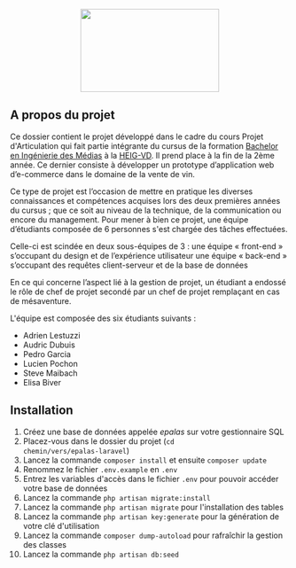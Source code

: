 <p align="center"><img width="250px" height="150" src="http://pingouin1.heig-vd.ch/epalas/img/gazzar-logo.svg"></p>

## A propos du projet

Ce dossier contient le projet développé dans le cadre du cours Projet d'Articulation qui fait partie intégrante du 
cursus de la formation [Bachelor en Ingénierie des Médias](https://heig-vd.ch/formations/bachelor/filieres/ingenierie-des-medias) 
à la [HEIG-VD](https://heig-vd.ch). Il prend place à la fin de la 2ème année. Ce dernier consiste à développer un prototype 
d’application web d’e-commerce dans le domaine de la vente de vin.

Ce type de projet est l’occasion de mettre en pratique les diverses connaissances et compétences acquises lors des deux 
premières années du cursus ; que ce soit au niveau de la technique, de la communication ou encore du management. 
Pour mener à bien ce projet, une équipe d’étudiants composée de 6 personnes s'est chargée des tâches effectuées. 

Celle-ci est scindée en deux sous-équipes de 3 : une équipe « front-end » s’occupant du design et de l’expérience utilisateur 
une équipe « back-end » s’occupant des requêtes client-serveur et de la base de données

En ce qui concerne l’aspect lié à la gestion de projet, un étudiant a endossé le rôle de chef de projet secondé par un chef de projet remplaçant en cas de mésaventure. 

L'équipe est composée des six étudiants suivants :
- Adrien Lestuzzi
- Audric Dubuis
- Pedro Garcia
- Lucien Pochon
- Steve Maibach
- Elisa Biver

## Installation
1. Créez une base de données appelée <i>epalas</i> sur votre gestionnaire SQL
2. Placez-vous dans le dossier du projet (<code>cd chemin/vers/epalas-laravel</code>) 
3. Lancez la commande <code>composer install</code> et ensuite <code>composer update</code>
4. Renommez le fichier <code>.env.example</code> en <code>.env</code>
5. Entrez les variables d'accès dans le fichier <code>.env</code> pour pouvoir accéder votre base de données
6. Lancez la commande <code>php artisan migrate:install</code>
7. Lancez la commande <code>php artisan migrate</code> pour l'installation des tables
8. Lancez la commande <code>php artisan key:generate</code> pour la génération de votre clé d'utilisation
9. Lancez la commande <code>composer dump-autoload</code> pour rafraîchir la gestion des classes
10. Lancez la commande <code>php artisan db:seed</code>